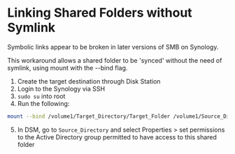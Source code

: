 # Linking Shared Folders without Symlink

Symbolic links appear to be broken in later versions of SMB on Synology.

This workaround allows a shared folder to be 'synced' without the need of symlink, using mount with the --bind flag.

1. Create the target destination through Disk Station
2. Login to the Synology via SSH
3. `sudo su` into root
4. Run the following:
  ```bash
  mount --bind /volume1/Target_Directory/Target_Folder /volume1/Source_Directory/Source_Folder
  ```
5. In DSM, go to `Source_Directory` and select Properties > set permissions to the Active Directory group permitted to have access to this shared folder

